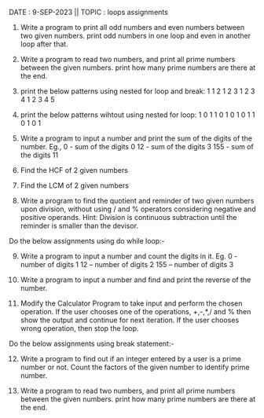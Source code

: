 DATE : 9-SEP-2023 || TOPIC : loops assignments

1. Write a program to print all odd numbers and even numbers between two given numbers. print odd numbers in one loop and even in another loop after that.

2. Write a program to read two numbers, and print all prime numbers between the given numbers.
	print how many prime numbers are there at the end.

3.  print the below patterns using nested for loop and break:
	1
	1 2
	1 2 3
	1 2 3 4
	1 2 3 4 5

4. print the below patterns wihtout using nested for loop:
	1
	0 1
	1 0 1
	0 1 0 1
	1 0 1 0 1

5. Write a program to input a number and print the sum of the digits of the number.
	Eg., 
	0 - sum of the digits 0
	12 - sum of the digits 3
	155 - sum of the digits 11

6. Find the HCF of 2 given numbers

7. Find the LCM of 2 given numbers

8. Write a program to find the quotient and reminder of two given numbers upon division, without using / and % operators considering negative and positive operands.
	Hint: Division is continuous subtraction until the reminder is smaller than the devisor.

Do the below assignments using do while loop:-

9. Write a program to input a number and count the digits in it.
	Eg.
	0 - number of digits 1
	12 – number of digits 2
	155 – number of digits 3

10. Write a program to input a number and find and print the reverse of the number.

11. Modify the Calculator Program to take input and perform the chosen operation. If the user chooses one of the operations, +,-,*,/ and % then show the output and continue for next iteration.
If the user chooses wrong operation, then stop the loop.

Do the below assignments using break statement:-

12. Write a program to find out if an integer entered by a user is a prime number or not. Count the factors of the given number to identify prime number.

13. Write a program to read two numbers, and print all prime numbers between the given numbers. print how many prime numbers are there at the end.
